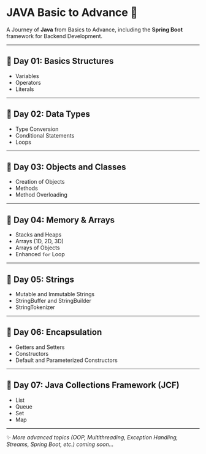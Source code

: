 # JAVA Basic to Advance 🚀  
A Journey of **Java** from Basics to Advance, including the **Spring Boot** framework for Backend Development.  

---

## 📅 Day 01: Basics Structures  
- Variables  
- Operators  
- Literals  

---

## 📅 Day 02: Data Types  
- Type Conversion  
- Conditional Statements  
- Loops  

---

## 📅 Day 03: Objects and Classes  
- Creation of Objects  
- Methods  
- Method Overloading  

---

## 📅 Day 04: Memory & Arrays  
- Stacks and Heaps  
- Arrays (1D, 2D, 3D)  
- Arrays of Objects  
- Enhanced `for` Loop  

---

## 📅 Day 05: Strings  
- Mutable and Immutable Strings  
- StringBuffer and StringBuilder  
- StringTokenizer  

---

## 📅 Day 06: Encapsulation  
- Getters and Setters  
- Constructors  
- Default and Parameterized Constructors  

---

## 📅 Day 07: Java Collections Framework (JCF)  
- List  
- Queue  
- Set  
- Map  

---

✨ *More advanced topics (OOP, Multithreading, Exception Handling, Streams, Spring Boot, etc.) coming soon...*  
